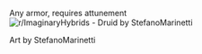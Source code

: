 Any armor, requires attunement
 ![r/ImaginaryHybrids - Druid by StefanoMarinetti](Exported%20image%2020240412150218-0.jpeg)

Art by StefanoMarinetti